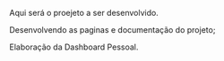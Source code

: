 Aqui será o proejeto a ser desenvolvido. 

Desenvolvendo as paginas e documentação do projeto; 

 Elaboração da Dashboard Pessoal. 